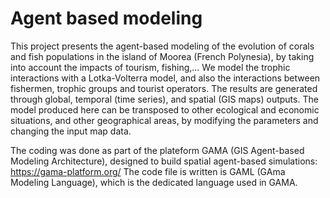 # Agent based modeling
This project presents the agent-based modeling of the evolution of corals and fish populations in the island of Moorea (French Polynesia), 
by taking into account the impacts of tourism, fishing,... We model the trophic interactions with a Lotka-Volterra model, and also the interactions between fishermen, trophic groups and tourist operators. The results are generated through global, temporal (time series), and spatial (GIS maps) outputs. The model produced here can be transposed to other ecological and economic situations, and other geographical areas, by modifying the parameters and changing the input map data.

The coding was done as part of the plateform GAMA (GIS Agent-based Modeling Architecture), designed to build spatial agent-based simulations: https://gama-platform.org/
The code file is written is GAML (GAma Modeling Language), which is the dedicated language used in GAMA.

